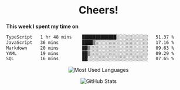 <h1 align="center">Cheers!</h1>

**This week I spent my time on**
<!--START_SECTION:waka-->

```txt
TypeScript   1 hr 48 mins    █████████████░░░░░░░░░░░░   51.37 %
JavaScript   36 mins         ████▒░░░░░░░░░░░░░░░░░░░░   17.16 %
Markdown     20 mins         ██▒░░░░░░░░░░░░░░░░░░░░░░   09.63 %
YAML         19 mins         ██▒░░░░░░░░░░░░░░░░░░░░░░   09.29 %
SQL          16 mins         ██░░░░░░░░░░░░░░░░░░░░░░░   07.65 %
```

<!--END_SECTION:waka-->

<p align="center"><img src="https://github-readme-stats.vercel.app/api/top-langs/?username=thnkrn&layout=compact&hide=html&theme=tokyonight" alt="Most Used Languages" /></p>

<p align="center"><img src="https://github-readme-stats.vercel.app/api?username=thnkrn&show_icons=true&count_private=true&theme=tokyonight&show=reviews&hide_rank=false&rank_icon=github" alt="GitHub Stats" /></p>

<!-- <p align="center"><a href="https://wakatime.com"><img src="https://wakatime.com/share/@thnkrn/40092326-d1bd-471b-89da-9a7c63939402.png" /></p>
 -->

